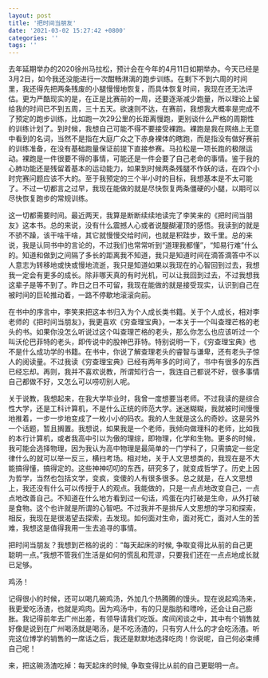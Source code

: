 ```yaml
---
layout: post
title: '把时间当朋友'
date: '2021-03-02 15:27:42 +0800'
categories: ''
tags: ''
---
```


去年延期举办的2020徐州马拉松，预计会在今年的4月11日如期举办。今天已经是3月2日，如今我还没能进行一次酣畅淋漓的跑步训练。在剩下不到六周的时间里，我还得先把两条残废的小腿慢慢地恢复，而具体恢复时间，我现在还无法评估。更为严酷现实的是，在正是比赛前的一周，还要逐渐减少跑量，所以理论上留给我的时间已不到五周，三十五天。欲速则不达，在赛前，我想我大概率是完成不了预定的跑步训练，比如跑一次29公里的长距离慢跑，更别谈什么严格的周期性的训练计划了。到时候，我想自己可能不得不要接受裸跑。裸跑是我在网络上无意中看到的名词，当然不是指在大庭广众之下赤身裸体的瞎跑，而是指没有做好赛前的训练准备，在没有基础跑量保证前提下直接参赛。马拉松是一项长跑的极限运动。裸跑是一件很要不得的事情，可能还是一件会要了自己老命的事情。鉴于我的心肺功能还是残留着基本的运动能力，如果到时候两条残腿不作妖的话，在四个小时完赛问题应该不大的。至于我预定的三个半小时的目标，我想基本是不太可能了。不过一切都言之过早，我现在能做的就是尽快恢复两条僵硬的小腿，以期可以尽快恢复跑步的常规训练。

这一切都需要时间。最近两天，我算是断断续续地读完了李笑来的《把时间当朋友》这本书。总的来说，没有什么震撼人心或者说醍醐灌顶的感悟。我读到的就是不骄不躁，该干啥干啥，其它就慢慢交给时间，也就是积跬步，致千里。总的来说，我是认同书中的言论的，不过我们也常常听到“道理我都懂”，“知易行难”什么的。知道和做到之间隔了多长的距离我不知道，我只是知道时间在滴答滴答中不以人意志为转移地或快或慢地流逝，我只是知道如果以我现在的心智回到过去，我想我一定会有更多的成长。除非哪天真的有时光机，可以让我回到过去，不过我想我这辈子是等不到了。昨日之日不可留，我现在能做的就是接受现实，认识到自己在被时间的巨轮推动着，一路不停歇地滚滚向前。

在书中的序言中，李笑来把这本书归入为个人成长类书籍。关于个人成长，相对李老师的《把时间当朋友》，我更喜欢《穷查理宝典》，一本关于一个叫查理芒格的老头的书。如果你没怎么听说过这个叫查理芒格的老头，那么你怎么也应该听过一个叫沃伦巴菲特的老头，即传说中的股神巴菲特。特别说明一下，《穷查理宝典》也不是什么成功学的书籍。在书中，你说了解查理老头的睿智与谦卑，还有老头子惊人的阅读量。不过我读《穷查理宝典》已经有两年多的时间了，书中有很多的东西已经忘却。再则，我并不喜欢说教，所谓知行合一，我连自己都说不好，很多事情自己都做不好，又怎么可以唠叨别人呢。

关于说教，我想起来，在我大学毕业时，我曾一度想要当老师。不过我读的是综合性大学，还是工科计算机，不是什么正统的师范大学。迷迷糊糊，我就被时间慢慢地推着，一步一步地变成了一枚小小的码农。我的人生就是这么的奇妙。这是另外一个话题，暂且搁置。我想说，如果我是一个老师，我倾向做理科的老师，比如我的本行计算机，或者我高中引以为傲的理综，即物理，化学和生物。更多的时候，我可能会选择物理，因为我认为高中物理是最简单的一门学科了，只需搞定一些定律什么的就可以举一反三，横扫考场。相对地，关于人文思想类的，我现在是不大能搞得懂，搞得定的。这些神神叨叨的东西，研究多了，就变成哲学了。历史上因为哲学，当然也包括文学，变疯，变傻的人有很多很多。总之就是，在人文思想上，我还没有什么可以传授于人的观点。我能做的，只是一点点地改变自己，一点点地改善自己。不知道在什么地方看到过一句话，鸡蛋在内打破是生命，从外打破是食物。这个也许就是所谓的心智吧。不过我并不是排斥人文思想的学习和探索，相反，我现在是很渴望去探索，去发现。如何面对生命，面对死亡，面对人生的苦难，我想这是值得我用一生去追寻的事情。

把时间当朋友？我想到芒格的说的：“每天起床的时候, 争取变得比从前的自己更聪明一点。”我想不管我们生活是如何的慌乱和荒谬，只要我们还在一点点地成长就已足够。

鸡汤！

记得很小的时候，还可以喝几碗鸡汤，外加几个热腾腾的馒头。现在说起鸡汤来，我更爱吃汤渣，也就是鸡肉。因为鸡汤中，有的只是脂肪和嘌呤，还会让自己膨胀。我记得前年去广州出差，有领导请我们吃饭。席间闲谈之中，其中有个销售就好像是说到在广州喝汤就是喝汤，是不吃汤渣的，只有穷人什么的才会吃汤渣。听完这位博学的销售的一席话之后，我还是默默地选择吃肉！你说呢，自己何必束缚自己呢！

来，把这碗汤渣吃掉：每天起床的时候, 争取变得比从前的自己更聪明一点。

